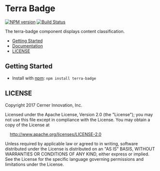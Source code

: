 # Terra Badge

[![NPM version](http://img.shields.io/npm/v/terra-badge.svg)](https://www.npmjs.org/package/terra-badge)
[![Build Status](https://travis-ci.org/cerner/terra-ui.svg?branch=master)](https://travis-ci.org/cerner/terra-ui)

The terra-badge component displays content classification.

- [Getting Started](#getting-started)
- [Documentation](https://github.com/cerner/terra-ui/tree/master/packages/terra-badge/docs)
- [LICENSE](#license)

## Getting Started

- Install with [npm](https://www.npmjs.com): `npm install terra-badge`

## LICENSE

Copyright 2017 Cerner Innovation, Inc.

Licensed under the Apache License, Version 2.0 (the "License"); you may not use this file except in compliance with the License. You may obtain a copy of the License at

&nbsp;&nbsp;&nbsp;&nbsp;http://www.apache.org/licenses/LICENSE-2.0

Unless required by applicable law or agreed to in writing, software distributed under the License is distributed on an "AS IS" BASIS, WITHOUT WARRANTIES OR CONDITIONS OF ANY KIND, either express or implied. See the License for the specific language governing permissions and limitations under the License.
